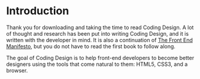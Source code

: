 Introduction
============

Thank you for downloading and taking the time to read Coding Design. A lot of thought and research has been put into writing Coding Design, and it is written with the developer in mind. It is also a continuation of [The Front End Manifesto][Manifesto], but you do not have to read the first book to follow along.

The goal of Coding Design is to help front-end developers to become better designers using the tools that come natural to them: HTML5, CSS3, and a browser.

[Manifesto]:            https://github.com/maxxiimo/the-front-end-manifesto/blob/master/TOC.md
